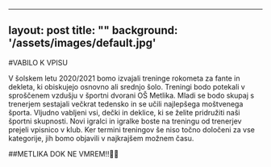 
---
layout: post
title: "<naslov>"
background: '/assets/images/default.jpg'
---
#VABILO K VPISU

V šolskem letu 2020/2021 bomo izvajali treninge rokometa za fante in dekleta, ki obiskujejo osnovno ali srednjo šolo. Treningi bodo potekali v sproščenem vzdušju v športni dvorani OŠ Metlika. Mladi se bodo skupaj s trenerjem sestajali večkrat tedensko in se učili najlepšega moštvenega športa. 
Vljudno vabljeni vsi, dečki in deklice, ki se želite pridružiti naši športni skupnosti. Novi igralci in igralke boste na treningu od trenerjev prejeli vpisnico v klub.
Ker termini treningov še niso točno določeni za vse kategorije, jih bomo objavili v najkrajšem možnem času. 

##METLIKA DOK NE VMREM!!🤟✊
